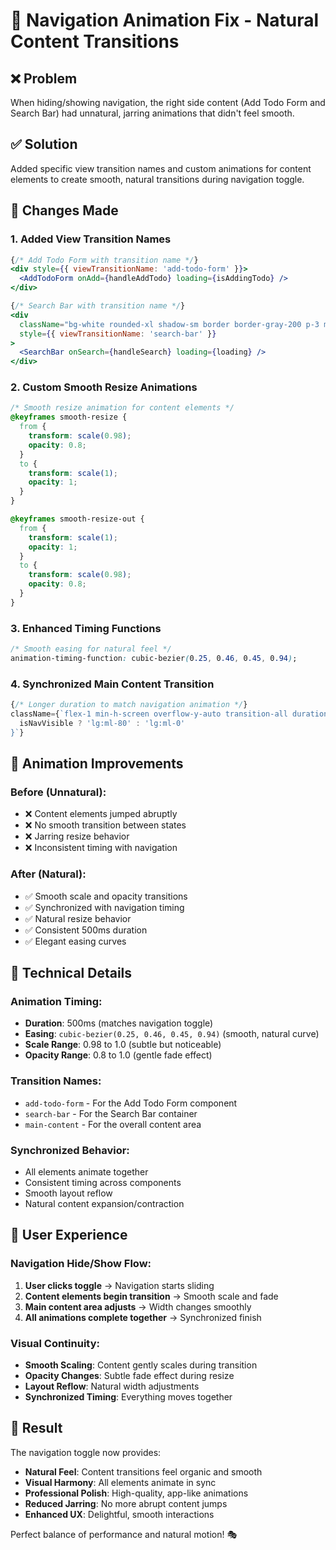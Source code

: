 # 🎯 Navigation Animation Fix - Natural Content Transitions

## ❌ Problem
When hiding/showing navigation, the right side content (Add Todo Form and Search Bar) had unnatural, jarring animations that didn't feel smooth.

## ✅ Solution
Added specific view transition names and custom animations for content elements to create smooth, natural transitions during navigation toggle.

## 🔧 Changes Made

### 1. Added View Transition Names
```jsx
{/* Add Todo Form with transition name */}
<div style={{ viewTransitionName: 'add-todo-form' }}>
  <AddTodoForm onAdd={handleAddTodo} loading={isAddingTodo} />
</div>

{/* Search Bar with transition name */}
<div 
  className="bg-white rounded-xl shadow-sm border border-gray-200 p-3 mb-6"
  style={{ viewTransitionName: 'search-bar' }}
>
  <SearchBar onSearch={handleSearch} loading={loading} />
</div>
```

### 2. Custom Smooth Resize Animations
```css
/* Smooth resize animation for content elements */
@keyframes smooth-resize {
  from {
    transform: scale(0.98);
    opacity: 0.8;
  }
  to {
    transform: scale(1);
    opacity: 1;
  }
}

@keyframes smooth-resize-out {
  from {
    transform: scale(1);
    opacity: 1;
  }
  to {
    transform: scale(0.98);
    opacity: 0.8;
  }
}
```

### 3. Enhanced Timing Functions
```css
/* Smooth easing for natural feel */
animation-timing-function: cubic-bezier(0.25, 0.46, 0.45, 0.94);
```

### 4. Synchronized Main Content Transition
```jsx
{/* Longer duration to match navigation animation */}
className={`flex-1 min-h-screen overflow-y-auto transition-all duration-500 ease-out ${
  isNavVisible ? 'lg:ml-80' : 'lg:ml-0'
}`}
```

## 🎨 Animation Improvements

### Before (Unnatural):
- ❌ Content elements jumped abruptly
- ❌ No smooth transition between states
- ❌ Jarring resize behavior
- ❌ Inconsistent timing with navigation

### After (Natural):
- ✅ Smooth scale and opacity transitions
- ✅ Synchronized with navigation timing
- ✅ Natural resize behavior
- ✅ Consistent 500ms duration
- ✅ Elegant easing curves

## 🎯 Technical Details

### Animation Timing:
- **Duration**: 500ms (matches navigation toggle)
- **Easing**: `cubic-bezier(0.25, 0.46, 0.45, 0.94)` (smooth, natural curve)
- **Scale Range**: 0.98 to 1.0 (subtle but noticeable)
- **Opacity Range**: 0.8 to 1.0 (gentle fade effect)

### Transition Names:
- `add-todo-form` - For the Add Todo Form component
- `search-bar` - For the Search Bar container
- `main-content` - For the overall content area

### Synchronized Behavior:
- All elements animate together
- Consistent timing across components
- Smooth layout reflow
- Natural content expansion/contraction

## 🚀 User Experience

### Navigation Hide/Show Flow:
1. **User clicks toggle** → Navigation starts sliding
2. **Content elements begin transition** → Smooth scale and fade
3. **Main content area adjusts** → Width changes smoothly
4. **All animations complete together** → Synchronized finish

### Visual Continuity:
- **Smooth Scaling**: Content gently scales during transition
- **Opacity Changes**: Subtle fade effect during resize
- **Layout Reflow**: Natural width adjustments
- **Synchronized Timing**: Everything moves together

## 🎉 Result

The navigation toggle now provides:
- **Natural Feel**: Content transitions feel organic and smooth
- **Visual Harmony**: All elements animate in sync
- **Professional Polish**: High-quality, app-like animations
- **Reduced Jarring**: No more abrupt content jumps
- **Enhanced UX**: Delightful, smooth interactions

Perfect balance of performance and natural motion! 🎭
